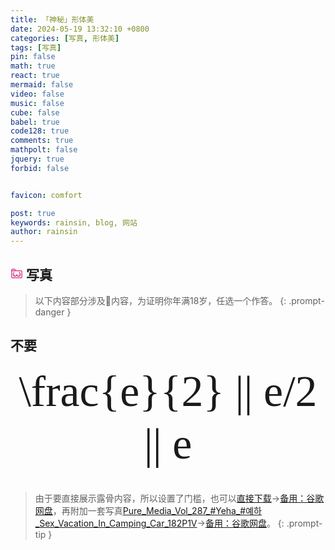 ```yaml
---
title: 「神秘」形体美
date: 2024-05-19 13:32:10 +0800
categories: [写真, 形体美]
tags: [写真]
pin: false
math: true
react: true
mermaid: false
video: false
music: false
cube: false
babel: true
code128: true
comments: true
mathpolt: false
jquery: true
forbid: false


favicon: comfort

post: true
keywords: rainsin, blog, 网站
author: rainsin
---
```


<link rel="stylesheet" href="/assets/post/beautiful/index.css"/>

<h2>
<svg t="1712587420533" class="icon" viewBox="0 0 1024 1024" version="1.1" xmlns="http://www.w3.org/2000/svg" p-id="4283" width="20" height="20"><path d="M160 128C107.328 128 64 171.328 64 224v576c0 52.672 43.328 96 96 96h704c52.672 0 96-43.328 96-96v-448c0-52.672-43.328-96-96-96H435.136l-41.856-77.632A96 96 0 0 0 308.8 128H160z m0 64h148.736c11.84 0 22.592 6.4 28.16 16.768L362.368 256H128v-32c0-17.984 14.016-32 32-32zM128 320h736c17.984 0 32 14.016 32 32v448c0 17.984-14.016 32-32 32h-704a31.552 31.552 0 0 1-32-32V320z m128 64c0 26.496-11.904 47.04-28.352 78.4C211.136 493.76 192 534.912 192 592A176.448 176.448 0 0 0 368 768c56.96 0 103.616-25.472 132.992-62.272 4.224-5.312 7.424-11.2 11.008-16.832 3.584 5.632 6.784 11.52 11.008 16.832 29.44 36.8 76.032 62.272 132.992 62.272A176.448 176.448 0 0 0 832 592c0-57.92-21.952-99.648-40.512-131.008-18.56-31.36-31.488-51.648-31.488-76.992h-64c0 46.72 23.04 80.128 40.512 109.632 17.408 29.44 31.488 55.68 31.488 98.368 0 62.272-49.728 112-112 112-39.04 0-64.384-14.848-83.008-38.144C554.432 642.56 544 609.344 544 576h-64c0 33.28-10.368 66.56-28.992 89.856-18.56 23.296-43.968 38.144-83.008 38.144C305.728 704 256 654.272 256 592c0-43.52 12.8-70.208 28.352-99.776C299.904 462.784 320 429.504 320 384H256z m96 192a32 32 0 0 0-32 32 32 32 0 0 0 32 32 32 32 0 0 0 32-32 32 32 0 0 0-32-32z m320.64 0a32.576 32 0 0 0-32.64 32 32.576 32 0 0 0 32.64 32 32.576 32 0 0 0 32.512-32 32.576 32 0 0 0-32.512-32z" fill="#d4237a" p-id="4284"></path></svg>
写真
</h2>

> 以下内容部分涉及🔞内容，为证明你年满18岁，任选一个作答。
{: .prompt-danger }

<div id="mm-box"></div>

## 不要

<div class="hh-ans">
\frac{e}{2} || e/2 || e
</div>

<style>
    .hh-ans{
            display: inline-block;
    font-family: "code 128";
    font-size: 5em;
    width: 100%;
    line-height: 1.2em;
    text-align: center;
    margin: 0 auto 20px auto;
    }
</style>

> 由于要直接展示露骨内容，所以设置了门槛，也可以[直接下载](https://dlink.host/1drv/aHR0cHM6Ly8xZHJ2Lm1zL3UvcyFBb2VyMmNVNVNsT0ZpWUEwZ1ZTUmRQeWhCRmwweGc_ZT1QMjg2eWg.7z)->[备用：谷歌网盘](https://drive.google.com/file/d/10ziRh6zTrXg7UGxH-o5OKGT5QY1npzbA/view?usp=sharing)，再附加一套写真[Pure_Media_Vol_287_#Yeha_#예하_Sex_Vacation_In_Camping_Car_182P1V](https://dlink.host/1drv/aHR0cHM6Ly8xZHJ2Lm1zL3UvcyFBb2VyMmNVNVNsT0ZpWUExN3JTTnlzT2huZEVtMEE_ZT0wUVpmVG0.zip)->[备用：谷歌网盘](https://drive.google.com/file/d/1H2yIzll6KA-cWVdrdGuo7qD3Aius5T-w/view?usp=sharing)。
{: .prompt-tip }

<script type="text/babel" src="/assets/post/beautiful/index.js"></script>
